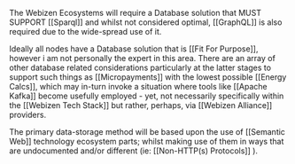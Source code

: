 The Webizen Ecosystems will require a Database solution that MUST SUPPORT [[Sparql]]  and whilst not considered optimal, [[GraphQL]] is also required due to the wide-spread use of it. 

Ideally all nodes have a Database solution that is [[Fit For Purpose]], however i am not personally the expert in this area.  There are an array of other database related considerations particularly at the latter stages to support such things as [[Micropayments]] with the lowest possible [[Energy Calcs]], which may in-turn invoke a situation where tools like [[Apache Kafka]] become usefully employed - yet, not necessarily specifically within the [[Webizen Tech Stack]] but rather, perhaps, via [[Webizen Alliance]] providers. 

The primary data-storage method will be based upon the use of [[Semantic Web]] technology ecosystem parts; whilst making use of them in ways that are undocumented and/or different (ie: [[Non-HTTP(s) Protocols]] ).


